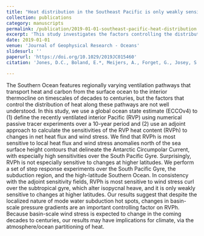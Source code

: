 ```yaml
---
title: "Heat distribution in the Southeast Pacific is only weakly sensitive to high-latitude heat flux and wind stress"
collection: publications
category: manuscripts
permalink: /publication/2019-01-01-southeast-pacific-heat-distribution
excerpt: 'This study investigates the factors controlling the distribution of heat in the Southeast Pacific using a global ocean state estimate and adjoint sensitivity methods, highlighting the weak sensitivity to high-latitude changes.'
date: 2019-01-01
venue: 'Journal of Geophysical Research - Oceans'
slidesurl: ''
paperurl: 'https://doi.org/10.1029/2019JC015460'
citation: 'Jones, D.C., Boland, E.*, Meijers, A., Forget, G., Josey, S., Sallee, J-B., and Shuckburgh, E. (2019). Heat distribution in the Southeast Pacific is only weakly sensitive to high-latitude heat flux and wind stress. <i>Journal of Geophysical Research - Oceans</i>, 124. <a href="https://doi.org/10.1029/2019JC015460">https://doi.org/10.1029/2019JC015460</a>'

---
```

The Southern Ocean features regionally varying ventilation pathways that transport heat and carbon from the surface ocean to the interior thermocline on timescales of decades to centuries, but the factors that control the distribution of heat along these pathways are not well understood. In this study, we use a global ocean state estimate (ECCOv4) to (1) define the recently ventilated interior Pacific (RVP) using numerical passive tracer experiments over a 10-year period and (2) use an adjoint approach to calculate the sensitivities of the RVP heat content (RVPh) to changes in net heat flux and wind stress. We find that RVPh is most sensitive to local heat flux and wind stress anomalies north of the sea surface height contours that delineate the Antarctic Circumpolar Current, with especially high sensitivities over the South Pacific Gyre. Surprisingly, RVPh is not especially sensitive to changes at higher latitudes. We perform a set of step response experiments over the South Pacific Gyre, the subduction region, and the high-latitude Southern Ocean. In consistency with the adjoint sensitivity fields, RVPh is most sensitive to wind stress curl over the subtropical gyre, which alter isopycnal heave, and it is only weakly sensitive to changes at higher latitudes. Our results suggest that despite the localized nature of mode water subduction hot spots, changes in basin-scale pressure gradients are an important controlling factor on RVPh. Because basin-scale wind stress is expected to change in the coming decades to centuries, our results may have implications for climate, via the atmosphere/ocean partitioning of heat.
